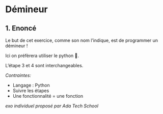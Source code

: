 # Démineur
## 1. Enoncé

Le but de cet exercice, comme son nom l’indique, est de programmer un démineur !

Ici on préfèrera utiliser le python 🐍.

L’étape 3 et 4 sont interchangeables.

*Contraintes:* 

- Langage : Python
- Suivre les étapes
- Une fonctionnalité = une fonction

_exo individuel proposé par Ada Tech School_